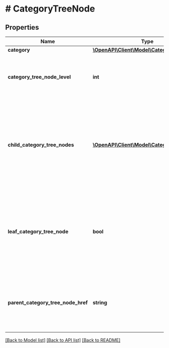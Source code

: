 # # CategoryTreeNode

## Properties

Name | Type | Description | Notes
------------ | ------------- | ------------- | -------------
**category** | [**\OpenAPI\Client\Model\Category**](Category.md) |  | [optional]
**category_tree_node_level** | **int** | The absolute level of the current category tree node in the hierarchy of its category tree. Note: The root node of any full category tree is always at level 0. | [optional]
**child_category_tree_nodes** | [**\OpenAPI\Client\Model\CategoryTreeNode[]**](CategoryTreeNode.md) | An array of one or more category tree nodes that are the immediate children of the current category tree node, as well as their children, recursively down to the leaf nodes. Returned only if the current category tree node is not a leaf node (the value of leafCategoryTreeNode is false). | [optional]
**leaf_category_tree_node** | **bool** | A value of true indicates that the current category tree node is a leaf node (it has no child nodes). A value of false indicates that the current node has one or more child nodes, which are identified by the childCategoryTreeNodes array. Returned only if the value of this field is true. | [optional]
**parent_category_tree_node_href** | **string** | The href portion of the getCategorySubtree call that retrieves the subtree below the parent of this category tree node. Not returned if the current category tree node is the root node of its tree. | [optional]

[[Back to Model list]](../../README.md#models) [[Back to API list]](../../README.md#endpoints) [[Back to README]](../../README.md)
